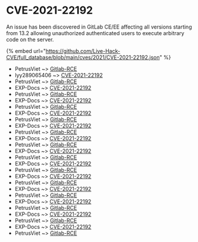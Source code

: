 # CVE-2021-22192

An issue has been discovered in GitLab CE/EE affecting all versions starting from 13.2 allowing unauthorized authenticated users to execute arbitrary code on the server.

{% embed url="https://github.com/Live-Hack-CVE/full_database/blob/main/cves/2021/CVE-2021-22192.json" %}


* PetrusViet ~> [Gitlab-RCE](https://www.alice-snow.ru/2021/database/cve-2021-22192/gitlab-rce-petrusviet)
* lyy289065406 ~> [CVE-2021-22192](https://www.alice-snow.ru/2021/database/cve-2021-22192/cve-2021-22192-lyy289065406)
* PetrusViet ~> [Gitlab-RCE](https://www.alice-snow.ru/2021/database/cve-2021-22192/gitlab-rce-petrusviet)
* EXP-Docs ~> [CVE-2021-22192](https://www.alice-snow.ru/2021/database/cve-2021-22192/cve-2021-22192-exp-docs)
* PetrusViet ~> [Gitlab-RCE](https://www.alice-snow.ru/2021/database/cve-2021-22192/gitlab-rce-petrusviet)
* EXP-Docs ~> [CVE-2021-22192](https://www.alice-snow.ru/2021/database/cve-2021-22192/cve-2021-22192-exp-docs)
* PetrusViet ~> [Gitlab-RCE](https://www.alice-snow.ru/2021/database/cve-2021-22192/gitlab-rce-petrusviet)
* EXP-Docs ~> [CVE-2021-22192](https://www.alice-snow.ru/2021/database/cve-2021-22192/cve-2021-22192-exp-docs)
* PetrusViet ~> [Gitlab-RCE](https://www.alice-snow.ru/2021/database/cve-2021-22192/gitlab-rce-petrusviet)
* EXP-Docs ~> [CVE-2021-22192](https://www.alice-snow.ru/2021/database/cve-2021-22192/cve-2021-22192-exp-docs)
* PetrusViet ~> [Gitlab-RCE](https://www.alice-snow.ru/2021/database/cve-2021-22192/gitlab-rce-petrusviet)
* EXP-Docs ~> [CVE-2021-22192](https://www.alice-snow.ru/2021/database/cve-2021-22192/cve-2021-22192-exp-docs)
* PetrusViet ~> [Gitlab-RCE](https://www.alice-snow.ru/2021/database/cve-2021-22192/gitlab-rce-petrusviet)
* EXP-Docs ~> [CVE-2021-22192](https://www.alice-snow.ru/2021/database/cve-2021-22192/cve-2021-22192-exp-docs)
* PetrusViet ~> [Gitlab-RCE](https://www.alice-snow.ru/2021/database/cve-2021-22192/gitlab-rce-petrusviet)
* EXP-Docs ~> [CVE-2021-22192](https://www.alice-snow.ru/2021/database/cve-2021-22192/cve-2021-22192-exp-docs)
* PetrusViet ~> [Gitlab-RCE](https://www.alice-snow.ru/2021/database/cve-2021-22192/gitlab-rce-petrusviet)
* EXP-Docs ~> [CVE-2021-22192](https://www.alice-snow.ru/2021/database/cve-2021-22192/cve-2021-22192-exp-docs)
* PetrusViet ~> [Gitlab-RCE](https://www.alice-snow.ru/2021/database/cve-2021-22192/gitlab-rce-petrusviet)
* EXP-Docs ~> [CVE-2021-22192](https://www.alice-snow.ru/2021/database/cve-2021-22192/cve-2021-22192-exp-docs)
* PetrusViet ~> [Gitlab-RCE](https://www.alice-snow.ru/2021/database/cve-2021-22192/gitlab-rce-petrusviet)
* EXP-Docs ~> [CVE-2021-22192](https://www.alice-snow.ru/2021/database/cve-2021-22192/cve-2021-22192-exp-docs)
* PetrusViet ~> [Gitlab-RCE](https://www.alice-snow.ru/2021/database/cve-2021-22192/gitlab-rce-petrusviet)
* EXP-Docs ~> [CVE-2021-22192](https://www.alice-snow.ru/2021/database/cve-2021-22192/cve-2021-22192-exp-docs)
* PetrusViet ~> [Gitlab-RCE](https://www.alice-snow.ru/2021/database/cve-2021-22192/gitlab-rce-petrusviet)
* EXP-Docs ~> [CVE-2021-22192](https://www.alice-snow.ru/2021/database/cve-2021-22192/cve-2021-22192-exp-docs)
* PetrusViet ~> [Gitlab-RCE](https://www.alice-snow.ru/2021/database/cve-2021-22192/gitlab-rce-petrusviet)
